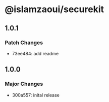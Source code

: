 # @islamzaoui/securekit

## 1.0.1

### Patch Changes

-   73ee484: add readme

## 1.0.0

### Major Changes

-   300a557: inital release
